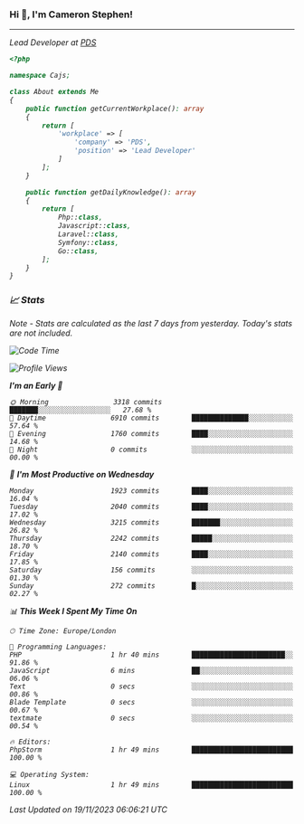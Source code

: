 ### Hi 👋, I'm Cameron Stephen!
<hr>
<p><em>Lead Developer at <a href="https://prindatasolutions.co.uk">PDS</a></p>


```php
<?php

namespace Cajs;

class About extends Me
{
    public function getCurrentWorkplace(): array
    {
        return [
            'workplace' => [
                'company' => 'PDS',
                'position' => 'Lead Developer'
            ]
        ];
    }

    public function getDailyKnowledge(): array
    {
        return [
            Php::class,
            Javascript::class,
            Laravel::class,
            Symfony::class,
            Go::class,
        ];
    }
}
```

### 📈 Stats
<p><em>Note - Stats are calculated as the last 7 days from yesterday. Today's stats are not included.</em></p>


<!--START_SECTION:waka-->
![Code Time](http://img.shields.io/badge/Code%20Time-3%2C609%20hrs%2040%20mins-blue)

![Profile Views](http://img.shields.io/badge/Profile%20Views-0-blue)

**I'm an Early 🐤** 

```text
🌞 Morning                3318 commits        ███████░░░░░░░░░░░░░░░░░░   27.68 % 
🌆 Daytime                6910 commits        ██████████████░░░░░░░░░░░   57.64 % 
🌃 Evening                1760 commits        ████░░░░░░░░░░░░░░░░░░░░░   14.68 % 
🌙 Night                  0 commits           ░░░░░░░░░░░░░░░░░░░░░░░░░   00.00 % 
```
📅 **I'm Most Productive on Wednesday** 

```text
Monday                   1923 commits        ████░░░░░░░░░░░░░░░░░░░░░   16.04 % 
Tuesday                  2040 commits        ████░░░░░░░░░░░░░░░░░░░░░   17.02 % 
Wednesday                3215 commits        ███████░░░░░░░░░░░░░░░░░░   26.82 % 
Thursday                 2242 commits        █████░░░░░░░░░░░░░░░░░░░░   18.70 % 
Friday                   2140 commits        ████░░░░░░░░░░░░░░░░░░░░░   17.85 % 
Saturday                 156 commits         ░░░░░░░░░░░░░░░░░░░░░░░░░   01.30 % 
Sunday                   272 commits         █░░░░░░░░░░░░░░░░░░░░░░░░   02.27 % 
```


📊 **This Week I Spent My Time On** 

```text
🕑︎ Time Zone: Europe/London

💬 Programming Languages: 
PHP                      1 hr 40 mins        ███████████████████████░░   91.86 % 
JavaScript               6 mins              ██░░░░░░░░░░░░░░░░░░░░░░░   06.06 % 
Text                     0 secs              ░░░░░░░░░░░░░░░░░░░░░░░░░   00.86 % 
Blade Template           0 secs              ░░░░░░░░░░░░░░░░░░░░░░░░░   00.67 % 
textmate                 0 secs              ░░░░░░░░░░░░░░░░░░░░░░░░░   00.54 % 

🔥 Editors: 
PhpStorm                 1 hr 49 mins        █████████████████████████   100.00 % 

💻 Operating System: 
Linux                    1 hr 49 mins        █████████████████████████   100.00 % 
```


 Last Updated on 19/11/2023 06:06:21 UTC
<!--END_SECTION:waka-->
